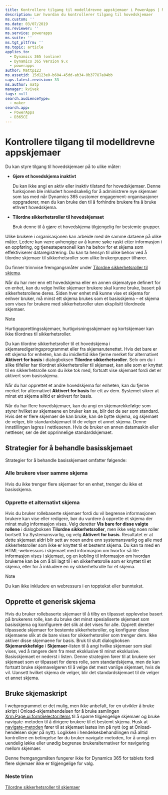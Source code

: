 ```yaml
---
title: Kontrollere tilgang til modelldrevne appskjemaer i PowerApps | MicrosoftDocs
description: Lær hvordan du kontrollerer tilgang til hovedskjemaer
ms.custom: ''
ms.date: 03/07/2019
ms.reviewer: ''
ms.service: powerapps
ms.suite: ''
ms.tgt_pltfrm: ''
ms.topic: article
applies_to:
  - Dynamics 365 (online)
  - Dynamics 365 Version 9.x
  - powerapps
author: Mattp123
ms.assetid: 15d123e0-b604-45dd-ab34-0b37787a04bb
caps.latest.revision: 33
ms.author: matp
manager: kvivek
tags: null
search.audienceType:
  - maker
search.app:
  - PowerApps
  - D365CE
---
```

# <a name="control-access-to-model-driven-app-forms"></a>Kontrollere tilgang til modelldrevne appskjemaer

 Du kan styre tilgang til hovedskjemaer på to ulike måter:  
  
- **Gjøre et hovedskjema inaktivt**  
  
     Du kan ikke angi en aktiv eller inaktiv tilstand for hovedskjemaer. Denne funksjonen ble inkludert hovedsakelig for å administrere nye skjemaer som tas med når Dynamics 365 customer engagement-organisasjoner oppgraderer, men du kan bruke den til å forhindre brukere fra å bruke ethvert hovedskjema.   
  
- **Tilordne sikkerhetsroller til hovedskjemaet**  
  
     Bruk denne til å gjøre et hovedskjema tilgjengelig for bestemte grupper.  
  
 Ulike brukere i organisasjonen kan arbeide med de samme dataene på ulike måter. Ledere kan være avhengige av å kunne søke raskt etter informasjon i en oppføring, og tjenestepersonell kan ha behov for et skjema som effektiviserer dataregistrering. Du kan ta hensyn til ulike behov ved å tilordne skjemaer til sikkerhetsroller som ulike brukergrupper tilhører.  
  
 Du finner trinnvise fremgangsmåter under [Tilordne sikkerhetsroller til skjema](https://docs.microsoft.com/dynamics365/customer-engagement/admin/assign-security-roles-form).  
  
 Når du har mer enn ett hovedskjema eller en annen skjematype definert for en enhet, kan du velge hvilke skjemaer brukere skal kunne bruke, basert på sikkerhetsrollene deres. Siden hver enhet må kunne vise et skjema for enhver bruker, må minst ett skjema brukes som et basisskjema – et skjema som vises for brukere med sikkerhetsroller uten eksplisitt tilordnede skjemaer.  
  
> [!NOTE]
>  Hurtigopprettingsskjemaer, hurtigvisningsskjemaer og kortskjemaer kan ikke tilordnes til sikkerhetsroller.  
  
 Du kan tilordne sikkerhetsroller til et hovedskjema i skjemaredigeringsprogrammet eller fra skjemarutenettet. Hvis det bare er ett skjema for enheten, kan du imidlertid ikke fjerne merket for alternativet **Aktivert for basis** i dialogboksen **Tilordne sikkerhetsroller**. Selv om du i slike tilfeller har tilordnet sikkerhetsroller til skjemaet, kan alle som er knyttet til en sikkerhetsrolle som du ikke tok med, fortsatt vise skjemaet fordi det er aktivert som basisskjema.  
  
 Når du har opprettet et andre hovedskjema for enheten, kan du fjerne merket for alternativet **Aktivert for basis** for ett av dem. Systemet sikrer at minst ett skjema alltid er aktivert for basis.  
  
 Når du har flere hovedskjemaer, kan du angi en skjemarekkefølge som styrer hvilket av skjemaene en bruker kan se, blir det de ser som standard. Hvis det er flere skjemaer de kan bruke, kan de bytte skjema, og skjemaet de velger, blir standardskjemaet til de velger et annet skjema. Denne innstillingen lagres i nettleseren. Hvis de bruker en annen datamaskin eller nettleser, ser de det opprinnelige standardskjemaet.  
  
## <a name="strategies-to-manage-the-fallback-form"></a>Strategier for å behandle basisskjemaet  
 Strategier for å behandle basisskjemaet omfatter følgende:  
  
<a name="BKMK_DoNotUseMultipleForms"></a>   
### <a name="all-users-view-the-same-form"></a>Alle brukere viser samme skjema  
 Hvis du ikke trenger flere skjemaer for en enhet, trenger du ikke et basisskjema.  
  
<a name="BKMK_Contingecyform"></a>   
### <a name="create-a-contingency-form"></a>Opprette et alternativt skjema  
 Hvis du bruker rollebaserte skjemaer fordi du vil begrense informasjonen brukere kan vise eller redigere, bør du vurdere å opprette et skjema der minst mulig informasjon vises. Velg deretter **Vis bare for disse valgte rollene** i dialogboksen **Tilordne sikkerhetsroller**, men ikke velg noen roller bortsett fra Systemansvarlig, og velg **Aktivert for basis**. Resultatet er at dette skjemaet aldri blir sett av noen andre enn systemansvarlig og alle med sikkerhetsroller som ikke er knyttet til et bestemt skjema. Du kan ta med en HTML-webressurs i skjemaet med informasjon om hvorfor så lite informasjon vises i skjemaet, og en kobling til informasjon om hvordan brukerne kan be om å bli lagt til i en sikkerhetsrolle som er knyttet til et skjema, eller for å inkludere en ny sikkerhetsrolle for et skjema.  
  
> [!NOTE]
>  Du kan ikke inkludere en webressurs i en topptekst eller bunntekst.  
  
<a name="BKMK_CreateGenericForm"></a>   
## <a name="create-a-generic-form"></a>Opprette et generisk skjema  
 Hvis du bruker rollebaserte skjemaer til å tilby en tilpasset opplevelse basert på brukerens rolle, kan du bruke det minst spesialiserte skjemaet som basisskjema og konfigurere det slik at det vises for alle. Opprett deretter tilpassede skjemaer for bestemte sikkerhetsroller, og konfigurer disse skjemaene slik at de bare vises for sikkerhetsroller som trenger dem. Ikke aktiver disse skjemaene for basis. Bruk til slutt dialogboksen **Skjemarekkefølge** i **Skjemaer**-listen til å angi hvilke skjemaer som skal vises, ved å rangere dem fra mest eksklusive til minst eksklusive. Basisskjemaet er nederst i listen. Denne strategien fører til at brukere ser skjemaet som er tilpasset for deres rolle, som standardskjema, men de kan fortsatt bruke skjemavelgeren til å velge det mest vanlige skjemaet, hvis de vil. Uansett hvilket skjema de velger, blir det standardskjemaet til de velger et annet skjema.  
  
<a name="BKMK_UseFormScripting"></a>   
## <a name="use-form-scripting"></a>Bruke skjemaskript  

 I webprogrammet er det mulig, men ikke anbefalt, for en utvikler å bruke skript i Onload-skjemahendelsen for å bruke samlingen [Xrm.Page.ui.formSelector.items](http://go.microsoft.com/fwlink/p/?LinkID=513300) til å spørre tilgjengelige skjemaer og bruke navigate-metoden til å dirigere brukere til et bestemt skjema. Husk at [navigate-metoden](http://go.microsoft.com/fwlink/p/?LinkID=513301) fører til at skjemaet lastes inn på nytt (og at Onload-hendelsen skjer på nytt). Logikken i hendelsesbehandlingen må alltid kontrollere en betingelse før du bruker navigate-metoden, for å unngå en uendelig løkke eller unødig begrense brukeralternativer for navigering mellom skjemaer.  
  
 Denne fremgangsmåten fungerer ikke for Dynamics 365 for tablets fordi flere skjemaer ikke er tilgjengelige for valg.  

### <a name="next-steps"></a>Neste trinn  

[Tilordne sikkerhetsroller til skjemaer](https://docs.microsoft.com/dynamics365/customer-engagement/admin/assign-security-roles-form)
